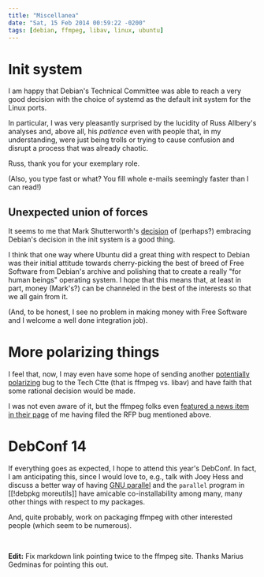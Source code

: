 ```yaml
---
title: "Miscellanea"
date: "Sat, 15 Feb 2014 00:59:22 -0200"
tags: [debian, ffmpeg, libav, linux, ubuntu]
---
```


# Init system

I am happy that Debian's Technical Committee was able to reach a very good
decision with the choice of systemd as the default init system for the Linux
ports.

In particular, I was very pleasantly surprised by the lucidity of Russ
Allbery's analyses and, above all, his *patience* even with people that, in
my understanding, were just being trolls or trying to cause confusion and
disrupt a process that was already chaotic.

Russ, thank you for your exemplary role.

(Also, you type fast or what? You fill whole e-mails seemingly faster than I
can read!)

## Unexpected union of forces

It seems to me that Mark Shutterworth's [decision][0] of (perhaps?)
embracing Debian's decision in the init system is a good thing.

I think that one way where Ubuntu did a great thing with respect to Debian
was their initial attitude towards cherry-picking the best of breed of Free
Software from Debian's archive and polishing that to create a really "for
human beings" operating system.  I hope that this means that, at least in
part, money (Mark's?) can be channeled in the best of the interests so that
we all gain from it.

(And, to be honest, I see no problem in making money with Free Software and
I welcome a well done integration job).

[0]: http://www.markshuttleworth.com/archives/1316

# More polarizing things

I feel that, now, I may even have some hope of sending another
[potentially polarizing][3] bug to the Tech Ctte (that is ffmpeg vs. libav)
and have faith that some rational decision would be made.

[3]: https://bugs.debian.org/729203

I was not even aware of it, but the ffmpeg folks even
[featured a news item in their page][1] of me having filed the RFP bug
mentioned above.

[1]: http://www.ffmpeg.org/

# DebConf 14

If everything goes as expected, I hope to attend this year's DebConf.  In
fact, I am anticipating this, since I would love to, e.g., talk with Joey
Hess and discuss a better way of having [GNU parallel][2] and the `parallel`
program in [[!debpkg moreutils]] have amicable co-installability among many,
many other things with respect to my packages.

And, quite probably, work on packaging ffmpeg with other interested people
(which seem to be numerous).

[2]: http://www.gnu.org/software/parallel/

<br>

**Edit:** Fix markdown link pointing twice to the ffmpeg site. Thanks
Marius Gedminas for pointing this out.

